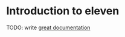 # Introduction to eleven

TODO: write [great documentation](http://jacobian.org/writing/what-to-write/)
